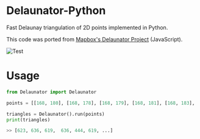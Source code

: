 # Delaunator-Python
Fast Delaunay triangulation of 2D points implemented in Python.

This code was ported from [Mapbox's Delaunator Project](https://github.com/mapbox/delaunator) (JavaScript).

![Test](https://user-images.githubusercontent.com/3831435/75558770-60245280-5a53-11ea-8d1f-855c9e3f9c13.png)

# Usage
```python
from Delaunator import Delaunator

points = [[168, 180], [168, 178], [168, 179], [168, 181], [168, 183], ...]

triangles = Delaunator().run(points)
print(triangles)

>> [623, 636, 619,  636, 444, 619, ...]
```
